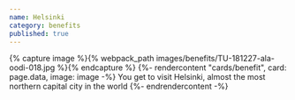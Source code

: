 ```yaml
---
name: Helsinki
category: benefits
published: true
---
```


{% capture image %}{% webpack_path images/benefits/TU-181227-ala-oodi-018.jpg %}{% endcapture %}
{%- rendercontent "cards/benefit", card: page.data, image: image -%}
You get to visit Helsinki, almost the most northern capital city in the world
{%- endrendercontent -%}
